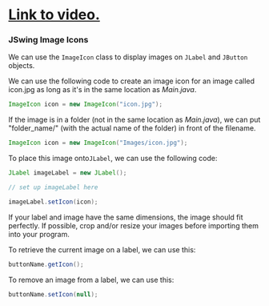 # [Link to video.](https://www.youtube.com/watch?v=VZHOuspbyF0&list=PLVD25niNi0BmTEl0Ek3UtHR41o5kURAh8)

### JSwing Image Icons

We can use the `ImageIcon` class to display images on `JLabel` and `JButton` objects.

We can use the following code to create an image icon for an image called icon.jpg as long as it's in the same location as *Main.java*.

```java
ImageIcon icon = new ImageIcon("icon.jpg");
```

If the image is in a folder (not in the same location as *Main.java*), we can put "folder_name/" (with the actual name of the folder) in front of the filename. 

```java
ImageIcon icon = new ImageIcon("Images/icon.jpg");
```

To place this image onto`JLabel`, we can use the following code:

```java
JLabel imageLabel = new JLabel();

// set up imageLabel here

imageLabel.setIcon(icon);
```

If your label and image have the same dimensions, the image should fit perfectly. If possible, crop and/or resize your images before importing them into your program. 

To retrieve the current image on a label, we can use this:

```java
buttonName.getIcon();
```

To remove an image from a label, we can use this:

```java
buttonName.setIcon(null);
```

